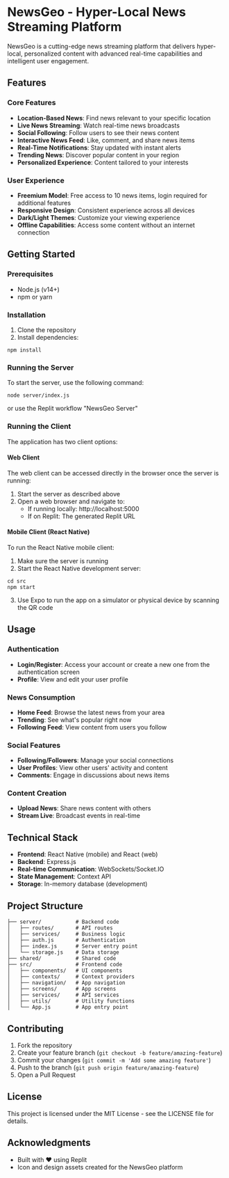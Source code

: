 # NewsGeo - Hyper-Local News Streaming Platform

NewsGeo is a cutting-edge news streaming platform that delivers hyper-local, personalized content with advanced real-time capabilities and intelligent user engagement.

## Features

### Core Features
- **Location-Based News**: Find news relevant to your specific location
- **Live News Streaming**: Watch real-time news broadcasts 
- **Social Following**: Follow users to see their news content
- **Interactive News Feed**: Like, comment, and share news items
- **Real-Time Notifications**: Stay updated with instant alerts
- **Trending News**: Discover popular content in your region
- **Personalized Experience**: Content tailored to your interests

### User Experience
- **Freemium Model**: Free access to 10 news items, login required for additional features
- **Responsive Design**: Consistent experience across all devices
- **Dark/Light Themes**: Customize your viewing experience
- **Offline Capabilities**: Access some content without an internet connection

## Getting Started

### Prerequisites
- Node.js (v14+)
- npm or yarn

### Installation
1. Clone the repository
2. Install dependencies:
```
npm install
```

### Running the Server
To start the server, use the following command:
```
node server/index.js
```
or use the Replit workflow "NewsGeo Server"

### Running the Client
The application has two client options:

#### Web Client
The web client can be accessed directly in the browser once the server is running:
1. Start the server as described above
2. Open a web browser and navigate to:
   - If running locally: http://localhost:5000
   - If on Replit: The generated Replit URL

#### Mobile Client (React Native)
To run the React Native mobile client:
1. Make sure the server is running
2. Start the React Native development server:
```
cd src
npm start
```
3. Use Expo to run the app on a simulator or physical device by scanning the QR code

## Usage

### Authentication
- **Login/Register**: Access your account or create a new one from the authentication screen
- **Profile**: View and edit your user profile

### News Consumption
- **Home Feed**: Browse the latest news from your area
- **Trending**: See what's popular right now
- **Following Feed**: View content from users you follow

### Social Features
- **Following/Followers**: Manage your social connections
- **User Profiles**: View other users' activity and content
- **Comments**: Engage in discussions about news items

### Content Creation
- **Upload News**: Share news content with others
- **Stream Live**: Broadcast events in real-time

## Technical Stack

- **Frontend**: React Native (mobile) and React (web)
- **Backend**: Express.js
- **Real-time Communication**: WebSockets/Socket.IO
- **State Management**: Context API
- **Storage**: In-memory database (development)

## Project Structure

```
├── server/           # Backend code
│   ├── routes/       # API routes
│   ├── services/     # Business logic
│   ├── auth.js       # Authentication
│   ├── index.js      # Server entry point
│   └── storage.js    # Data storage
├── shared/           # Shared code
├── src/              # Frontend code
│   ├── components/   # UI components
│   ├── contexts/     # Context providers
│   ├── navigation/   # App navigation
│   ├── screens/      # App screens
│   ├── services/     # API services
│   ├── utils/        # Utility functions
│   └── App.js        # App entry point
```

## Contributing

1. Fork the repository
2. Create your feature branch (`git checkout -b feature/amazing-feature`)
3. Commit your changes (`git commit -m 'Add some amazing feature'`)
4. Push to the branch (`git push origin feature/amazing-feature`)
5. Open a Pull Request

## License

This project is licensed under the MIT License - see the LICENSE file for details.

## Acknowledgments

- Built with ❤️ using Replit
- Icon and design assets created for the NewsGeo platform